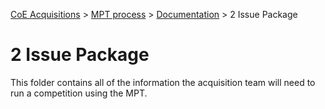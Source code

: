 [CoE Acquisitions](https://github.com/GSA/coe-acquisitions) > [MPT process](https://github.com/GSA/coe-mpt-process/) > [Documentation](https://github.com/GSA/coe-mpt-process/documentation/) > 2 Issue Package

# 2 Issue Package

This folder contains all of the information the acquisition team will need to run a competition using the MPT.
